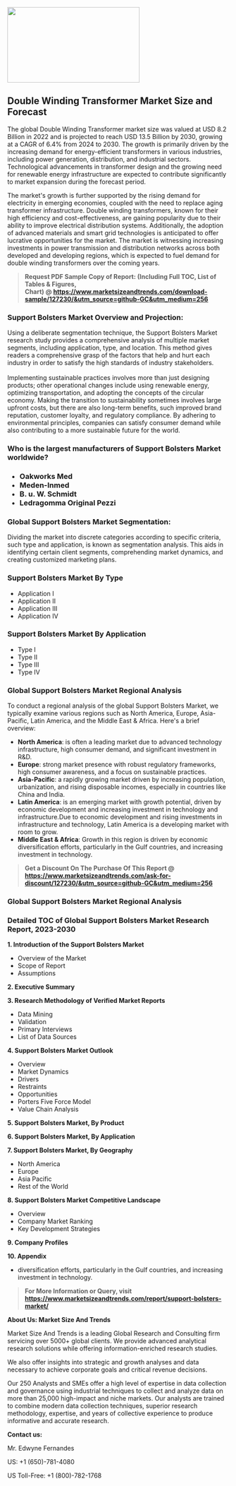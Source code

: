 <p><img class="alignnone size-medium wp-image-20088" src="https://ffe5etoiles.com/wp-content/uploads/2024/12/MST1-300x171.png" alt="" width="300" height="171" /></p><h2>Double Winding Transformer Market Size and Forecast</h2><p>The global Double Winding Transformer market size was valued at USD 8.2 Billion in 2022 and is projected to reach USD 13.5 Billion by 2030, growing at a CAGR of 6.4% from 2024 to 2030. The growth is primarily driven by the increasing demand for energy-efficient transformers in various industries, including power generation, distribution, and industrial sectors. Technological advancements in transformer design and the growing need for renewable energy infrastructure are expected to contribute significantly to market expansion during the forecast period.</p><p>The market's growth is further supported by the rising demand for electricity in emerging economies, coupled with the need to replace aging transformer infrastructure. Double winding transformers, known for their high efficiency and cost-effectiveness, are gaining popularity due to their ability to improve electrical distribution systems. Additionally, the adoption of advanced materials and smart grid technologies is anticipated to offer lucrative opportunities for the market. The market is witnessing increasing investments in power transmission and distribution networks across both developed and developing regions, which is expected to fuel demand for double winding transformers over the coming years.</p></p><blockquote id="" class=""><strong>Request PDF Sample Copy of Report: (Including Full TOC, List of Tables &amp; Figures, Chart)&nbsp;@&nbsp;<strong><a href="https://www.marketsizeandtrends.com/download-sample/127230/&utm_source=github-GC&utm_medium=256" target="_blank">https://www.marketsizeandtrends.com/download-sample/127230/&utm_source=github-GC&utm_medium=256</a></strong></strong></blockquote><h3 id="" class="">Support Bolsters Market&nbsp;Overview and Projection:</h3><p id="" class="">Using a deliberate segmentation technique, the Support Bolsters Market research study provides a comprehensive analysis of multiple market segments, including application, type, and location. This method gives readers a comprehensive grasp of the factors that help and hurt each industry in order to satisfy the high standards of industry stakeholders. <br /> <br />Implementing sustainable practices involves more than just designing products; other operational changes include using renewable energy, optimizing transportation, and adopting the concepts of the circular economy. Making the transition to sustainability sometimes involves large upfront costs, but there are also long-term benefits, such improved brand reputation, customer loyalty, and regulatory compliance. By adhering to environmental principles, companies can satisfy consumer demand while also contributing to a more sustainable future for the world.</p><h3 id="" class="">Who is the largest manufacturers of&nbsp;Support Bolsters Market worldwide?</h3><h3 class=""><p><ul><li>Oakworks Med </li><li> Meden-Inmed </li><li> B. u. W. Schmidt </li><li> Ledragomma Original Pezzi</li></ul></p></h3><h3 id="" class="">Global&nbsp;Support Bolsters Market Segmentation:</h3><p id="" class="">Dividing the market into discrete categories according to specific criteria, such type and application, is known as segmentation analysis. This aids in identifying certain client segments, comprehending market dynamics, and creating customized marketing plans.</p><h3 id="" class="">Support Bolsters Market&nbsp;By Type</h3><p><p><ul><li>Application I</li><li> Application II</li><li> Application III</li><li> Application IV</p></li></ul></p></p><h3 id="" class="">Support Bolsters Market&nbsp;By Application</h3><p class=""><p><ul><li>Type I</li><li> Type II</li><li> Type III</li><li> Type IV</li></ul></p></p><h3 id="" class="">Global Support Bolsters Market Regional Analysis</h3><p id="" class="">To conduct a regional analysis of the global Support Bolsters Market, we typically examine various regions such as North America, Europe, Asia-Pacific, Latin America, and the Middle East &amp; Africa. Here's a brief overview:</p><ul><li><strong>North America</strong>: is often a leading market due to advanced technology infrastructure, high consumer demand, and significant investment in R&amp;D.</li><li><strong>Europe</strong>: strong market presence with robust regulatory frameworks, high consumer awareness, and a focus on sustainable practices.</li><li><strong>Asia-Pacific</strong>: a rapidly growing market driven by increasing population, urbanization, and rising disposable incomes, especially in countries like China and India.</li><li><strong>Latin America</strong>: is an emerging market with growth potential, driven by economic development and increasing investment in technology and infrastructure.Due to economic development and rising investments in infrastructure and technology, Latin America is a developing market with room to grow.</li><li><strong>Middle East &amp; Africa</strong>: Growth in this region is driven by economic diversification efforts, particularly in the Gulf countries, and increasing investment in technology.</li></ul><blockquote id="" class=""><strong>Get a Discount On The Purchase Of This Report @ <strong><a href="https://www.marketsizeandtrends.com/ask-for-discount/127230/&utm_source=github-GC&utm_medium=256" target="_blank">https://www.marketsizeandtrends.com/ask-for-discount/127230/&utm_source=github-GC&utm_medium=256</a></strong></strong></blockquote><h3 id="" class="">Global Support Bolsters Market Regional Analysis</h3><h3 id="" class="">Detailed TOC of Global Support Bolsters Market Research Report, 2023-2030</h3><p id="" class=""><strong>1. Introduction of the Support Bolsters Market</strong></p><ul><li>Overview of the Market</li><li>Scope of Report</li><li>Assumptions</li></ul><p id="" class=""><strong>2. Executive Summary</strong></p><p id="" class=""><strong>3. Research Methodology of Verified Market Reports</strong></p><ul><li>Data Mining</li><li>Validation</li><li>Primary Interviews</li><li>List of Data Sources</li></ul><p id="" class=""><strong>4. Support Bolsters Market Outlook</strong></p><ul><li>Overview</li><li>Market Dynamics</li><li>Drivers</li><li>Restraints</li><li>Opportunities</li><li>Porters Five Force Model</li><li>Value Chain Analysis</li></ul><p id="" class=""><strong>5. Support Bolsters Market, By Product</strong></p><p id="" class=""><strong>6. Support Bolsters Market, By Application</strong></p><p id="" class=""><strong>7. Support Bolsters Market, By Geography</strong></p><ul><li>North America</li><li>Europe</li><li>Asia Pacific</li><li>Rest of the World</li></ul><p id="" class=""><strong>8. Support Bolsters Market Competitive Landscape</strong></p><ul><li>Overview</li><li>Company Market Ranking</li><li>Key Development Strategies</li></ul><p id="" class=""><strong>9. Company Profiles</strong></p><p id="" class=""><strong>10. Appendix</strong></p><ul><li>diversification efforts, particularly in the Gulf countries, and increasing investment in technology.</li></ul><blockquote id="" class=""><strong>For More Information or Query, visit <strong><strong><a href="https://www.marketsizeandtrends.com/report/support-bolsters-market/" target="_blank">https://www.marketsizeandtrends.com/report/support-bolsters-market/</a></strong></strong></strong></blockquote><p id="" class=""><strong>About Us: Market Size And Trends</strong></p><p id="" class="">Market Size And Trends is a leading Global Research and Consulting firm servicing over 5000+ global clients. We provide advanced analytical research solutions while offering information-enriched research studies.</p><p id="" class="">We also offer insights into strategic and growth analyses and data necessary to achieve corporate goals and critical revenue decisions.</p><p id="" class="">Our 250 Analysts and SMEs offer a high level of expertise in data collection and governance using industrial techniques to collect and analyze data on more than 25,000 high-impact and niche markets. Our analysts are trained to combine modern data collection techniques, superior research methodology, expertise, and years of collective experience to produce informative and accurate research.</p><p id="" class=""><strong>Contact us:</strong></p><p id="" class="">Mr. Edwyne Fernandes</p><p id="" class="">US: +1 (650)-781-4080</p><p id="" class="">US Toll-Free: +1 (800)-782-1768</p>
